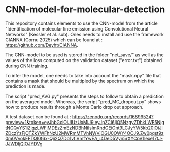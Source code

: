 # CNN-model-for-molecular-detection

This repository contains elements to use the CNN-model from the article "Identification of molecular line emission using Convolutional Neural Networks" (Kessler et al. sub). Ones needs to install and use the framework CIANNA (Cornu 2025) which can be found at : https://github.com/Deyht/CIANNA.

The CNN-model to be used is stored in the folder "net_save/" as well as the values of the loss computed on the validation dataset ("error.txt") obtained during CNN training. 

To infer the model, one needs to take into account the "mask.npy" file that contains a mask that should be multipled by the spectrum on which the prediction is made. 

The script "pred_AVG.py" presents the steps to follow to obtain a prediction on the averaged model. Whereas, the script "pred_MC_dropout.py" shows how to produce results through a Monte Carlo drop out approach. 

A test dataset can be found at : https://zenodo.org/records/16899524?preview=1&token=eyJhbGciOiJIUzUxMiJ9.eyJpZCI6IjQ5NzgyZDhkLWE5NjgtNGQyYS1iZjgzLWFjMDEzZmEzNDBhNiIsImRhdGEiOnt9LCJyYW5kb20iOiJlZDczYzFjOTZkYWFhNzU2MWRmMTVhNWVjOGU0OWY4OCJ9.Zw0pqst9z0m0VvokEFTQI0t6x-Qjj2Q7Do1vfiVmfYwEA_i4DeD5Vyn5rXYCpV1lexe17tJ-JJWDIjQlOJYDVg
